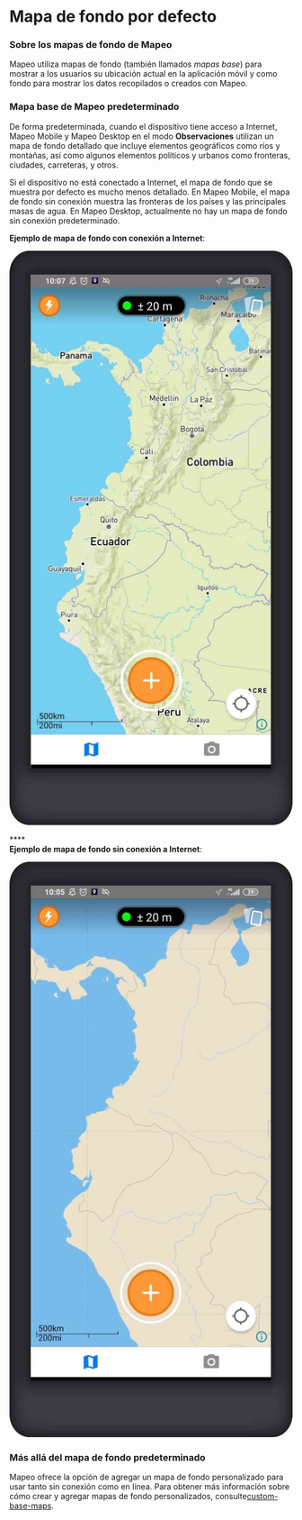# Mapa de fondo por defecto

### Sobre los mapas de fondo de Mapeo <a href="#default-base-map" id="default-base-map"></a>

Mapeo utiliza mapas de fondo (también llamados _mapas base_) para mostrar a los usuarios su ubicación actual en la aplicación móvil y como fondo para mostrar los datos recopilados o creados con Mapeo.&#x20;

### Mapa base de Mapeo predeterminado <a href="#default-base-map" id="default-base-map"></a>

De forma predeterminada, cuando el dispositivo tiene acceso a Internet, Mapeo Mobile y Mapeo Desktop en el modo **Observaciones** utilizan un mapa de fondo detallado que incluye elementos geográficos como ríos y montañas, así como algunos elementos políticos y urbanos como fronteras, ciudades, carreteras, y otros.&#x20;

Si el dispositivo no está conectado a Internet, el mapa de fondo que se muestra por defecto es mucho menos detallado. En Mapeo Mobile, el mapa de fondo sin conexión muestra las fronteras de los países y las principales masas de agua. En Mapeo Desktop, actualmente no hay un mapa de fondo sin conexión predeterminado.&#x20;

**Ejemplo de mapa de fondo con conexión a Internet**:

![](<../../.gitbook/assets/base map online.jpg>)

****\
**Ejemplo de mapa de fondo sin conexión a Internet**:

![](<../../.gitbook/assets/base map offline.jpg>)

### Más allá del mapa de fondo predeterminado

Mapeo ofrece la opción de agregar un mapa de fondo personalizado para usar tanto sin conexión como en línea. Para obtener más información sobre cómo crear y agregar mapas de fondo personalizados, consulte[custom-base-maps](../customization-options/custom-base-maps/ "mention").
